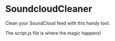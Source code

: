 # SoundcloudCleaner

Clean your SoundCloud feed with this handy tool. 

The script.js file is where the magic happens!
